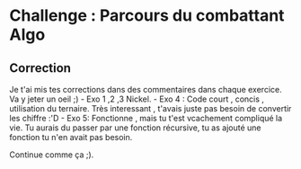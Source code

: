 # Challenge : Parcours du combattant Algo

## Correction


Je t'ai mis tes corrections dans des commentaires dans chaque exercice. Va y jeter un oeil ;)
    - Exo 1 ,2 ,3 Nickel.
    - Exo 4 : Code court , concis , utilisation du ternaire. Très interessant , t'avais juste pas besoin de convertir les chiffre :'D 
    - Exo 5: Fonctionne , mais tu t'est vcachement compliqué la vie. Tu aurais du passer par une fonction récursive, tu as ajouté une fonction tu n'en avait pas besoin.

Continue comme ça ;).